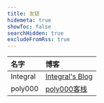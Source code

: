 ```yaml
---
title: 友链
hidemeta: true
showToc: false
searchHidden: true
excludeFromRss: true
---
```


| 名字 | 博客 |
| :--- | :--- |
| Integral | [Integral's Blog](https://blog.i7.homes) |
| poly000 | [poly000客栈](https://mokurin000.github.io) |
